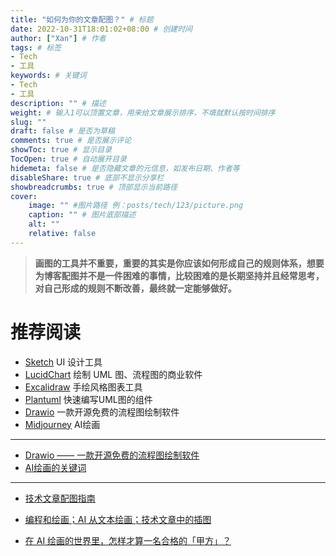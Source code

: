 ```yaml
---
title: "如何为你的文章配图？" # 标题
date: 2022-10-31T18:01:02+08:00 # 创建时间
author: ["Xan"] # 作者
tags: # 标签
- Tech
- 工具
keywords: # 关键词
- Tech
- 工具
description: "" # 描述
weight: # 输入1可以顶置文章，用来给文章展示排序，不填就默认按时间排序
slug: ""
draft: false # 是否为草稿
comments: true # 是否展示评论
showToc: true # 显示目录
TocOpen: true # 自动展开目录
hidemeta: false # 是否隐藏文章的元信息，如发布日期、作者等
disableShare: true # 底部不显示分享栏
showbreadcrumbs: true # 顶部显示当前路径
cover:
    image: "" #图片路径 例：posts/tech/123/picture.png
    caption: "" # 图片底部描述
    alt: ""
    relative: false
---
```


> **画图的工具并不重要，重要的其实是你应该如何形成自己的规则体系，想要为博客配图并不是一件困难的事情，比较困难的是长期坚持并且经常思考，对自己形成的规则不断改善，最终就一定能够做好。**
# 推荐阅读
- [Sketch](https://www.lucidchart.com/pages/) UI 设计工具
- [LucidChart](https://www.lucidchart.com/pages/) 绘制 UML 图、流程图的商业软件
- [Excalidraw](https://excalidraw.com/) 手绘风格图表工具
- [Plantuml](https://plantuml.com/) 快速编写UML图的组件
- [Drawio](https://app.diagrams.net/) 一款开源免费的流程图绘制软件
- [Midjourney](https://www.midjourney.com/home/) AI绘画
***
- [Drawio —— 一款开源免费的流程图绘制软件](https://zhuanlan.zhihu.com/p/180534102)
- [AI绘画的关键词](https://397987634.notion.site/397987634/AI-764e6a50fbf04327945a12a07ce9654f)
***
- [技术文章配图指南](https://draveness.me/sketch-and-sketch/)
- [编程和绘画；AI 从文本绘画；技术文章中的插图](https://catcoding.me/p/weekly-15/)

- [在 AI 绘画的世界里，怎样才算一名合格的「甲方」？](https://sspai.com/post/75629)